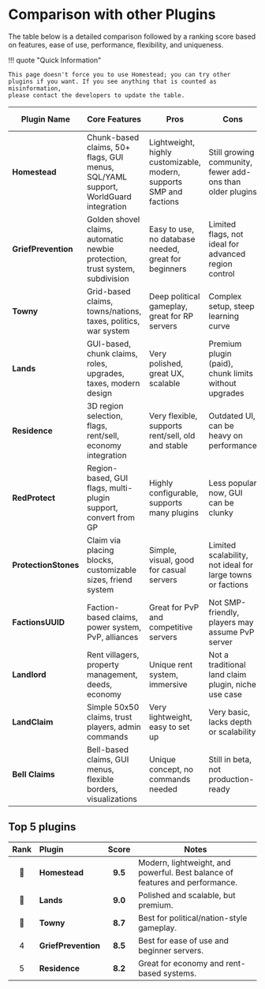 # Comparison with other Plugins

The table below is a detailed comparison followed by a ranking score based on features, ease of use, performance, flexibility, and uniqueness.

!!! quote "Quick Information"

    This page doesn't force you to use Homestead; you can try other plugins if you want. If you see anything that is counted as misinformation,
    please contact the developers to update the table.

| Plugin Name          | Core Features                                                                      | Pros                                                                | Cons                                                       | Best For                        | Score (x/10) |
| -------------------- | ---------------------------------------------------------------------------------- | ------------------------------------------------------------------- | ---------------------------------------------------------- | ------------------------------- | :-----------------: |
| **Homestead**        | Chunk-based claims, 50+ flags, GUI menus, SQL/YAML support, WorldGuard integration | Lightweight, highly customizable, modern, supports SMP and factions | Still growing community, fewer add-ons than older plugins  | SMP, Faction, Survival servers  | **9.5**           |
| **GriefPrevention**  | Golden shovel claims, automatic newbie protection, trust system, subdivision       | Easy to use, no database needed, great for beginners                | Limited flags, not ideal for advanced region control       | Casual SMP, beginner servers    | 8.5               |
| **Towny**            | Grid-based claims, towns/nations, taxes, politics, war system                      | Deep political gameplay, great for RP servers                       | Complex setup, steep learning curve                        | RP, Nation-based servers        | 8.7               |
| **Lands**            | GUI-based, chunk claims, roles, upgrades, taxes, modern design                     | Very polished, great UX, scalable                                   | Premium plugin (paid), chunk limits without upgrades       | Medium to large servers         | 9.0               |
| **Residence**        | 3D region selection, flags, rent/sell, economy integration                         | Very flexible, supports rent/sell, old and stable                   | Outdated UI, can be heavy on performance                   | Economy, RP, city servers       | 8.2               |
| **RedProtect**       | Region-based, GUI flags, multi-plugin support, convert from GP                     | Highly configurable, supports many plugins                          | Less popular now, GUI can be clunky                        | Advanced admins, hybrid servers | 7.8               |
| **ProtectionStones** | Claim via placing blocks, customizable sizes, friend system                        | Simple, visual, good for casual servers                             | Limited scalability, not ideal for large towns or factions | Small SMP, casual servers       | 7.5               |
| **FactionsUUID**     | Faction-based claims, power system, PvP, alliances                                 | Great for PvP and competitive servers                               | Not SMP-friendly, players may assume PvP server            | PvP, Faction servers            | 8.0               |
| **Landlord**         | Rent villagers, property management, deeds, economy                                | Unique rent system, immersive                                       | Not a traditional land claim plugin, niche use case        | Economy, RPG, housing servers   | 7.0               |
| **LandClaim**        | Simple 50x50 claims, trust players, admin commands                                 | Very lightweight, easy to set up                                    | Very basic, lacks depth or scalability                     | Tiny servers, beginners         | 6.5               |
| **Bell Claims**      | Bell-based claims, GUI menus, flexible borders, visualizations                     | Unique concept, no commands needed                                  | Still in beta, not production-ready                        | Experimental servers            | 6.8               |

## Top 5 plugins

| Rank | Plugin              | Score   | Notes                                                                        |
| :----: | :------------------- | :-------: | ---------------------------------------------------------------------------- |
| 🥇 | **Homestead**       | **9.5** | Modern, lightweight, and powerful. Best balance of features and performance. |
| 🥈 | **Lands**           | **9.0** | Polished and scalable, but premium.                                          |
| 🥉 | **Towny**           | **8.7** | Best for political/nation-style gameplay.                                    |
| 4    | **GriefPrevention** | **8.5** | Best for ease of use and beginner servers.                                   |
| 5    | **Residence**       | **8.2** | Great for economy and rent-based systems.                                    |
